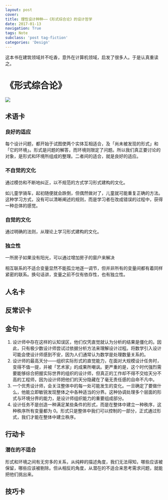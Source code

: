 ```yaml
---
layout: post
cover:
title: 理性设计种种——《形式综合论》的设计哲学
date: 2017-01-13
navigation: True
tags: Note
subclass: 'post tag-fiction'
categories: 'Design'
---
```


这本书在建筑领域并不吃香，意外在计算机领域，启发了很多人。于是认真重读之。

<!--more-->

# 《形式综合论》

![](https://img5.doubanio.com/lpic/s4205156.jpg)

## 术语卡

### 良好的适应

每个设计问题，都开始于试图使两个实体互相适合，及「尚未被发现的形式」和「它的环境」。形式是问题的解答，而环境则限定了问题。所以我们真正要讨论的对象，是形式和环境所组成的整理。二者间的适合，就是良好的适应。

### 不自觉的文化

通过模仿和不断地纠正，以不规范的方式学习形式建构的文化。

如儿童学骑车，起初随便就会跌倒，但偶然做对了，儿童就可能重复正确的方法。这种学习方式，没有可以清晰阐述的规则，而是学习者在改成错误的过程中，获得一种总体的感觉。

### 自觉的文化

通过明确的法则，从理论上学习形式建构的文化。

### 独立性

一所房子如果没有阳光，可以通过增加房子的窗户来解决

相互联系的不适合变量显然不能孤立地逐一调节，但并非所有的变量间都有着同样紧密的联系。换句话讲，变量之前不仅有依存性，也有独立性。



## 人名卡


## 反常识卡


## 金句卡

1. 设计师中存在这样的认知误区，他们仅凭直觉就认为分析的结果是僵化的。因此，只有极少数设计师尝试过依据分析方法来理解设计过程。将数学引入设计可能会使设计师感到不安，因为人们通常认为数学是处理数量关系的。
2. 设计师的最高天分——组织实际形式的直觉能力，在面对大规模设计任务时，变得不值一提，并被「艺术家」的成果所嘲讽。更严重的是，这个时代强烈需要能够综合把握实际世界的组织的设计师，但真正的工作却不得不交给天分不高的工程师，因为设计师把他们的天分隐藏在了毫无责任感的自命不凡中。
3. 一个优秀设计师，会关注整体中的每一处可能发生的变化。一旦确定了要做什么，他能立即敏锐发现整体之中各种适当的分界。这种协调处理多个层面的形式与环境分界的能力，是设计师组织能力的重要组成部分。
4. 设计任务不是创造一种满足某些条件的形式，而是在整体中建立一种秩序，这种秩序所有变量都为 0。形式只是整体中我们可以控制的一部分，正式通过形式，我们才能在整体中建立秩序。

## 行动卡

### 潜在的不适合

形式和环境之间有无穷多的关系，从纯粹的描述角度，我们无法得知，哪些应该被保留，哪些应该被剔除。但从相反的角度，从潜在的不适合来思考需求问题，就能把他们挑出来。

## 技巧卡
